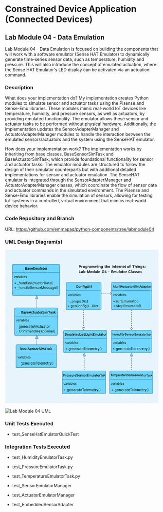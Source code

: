 # Constrained Device Application (Connected Devices)

## Lab Module 04 - Data Emulation

Lab Module 04 - Data Emulation is focused on building the components that will work with a software emulator (Sense HAT Emulator) to dynamically generate time-series sensor data, such as temperature, humidity and pressure. This will also introduce the concept of emulated actuation, where the Sense HAT Emulator's LED display can be activated via an actuation command.

### Description

What does your implementation do? 
My implementation creates Python modules to simulate sensor and actuator tasks using the Pisense and Sense-Emu libraries. 
These modules mimic real-world IoT devices like temperature, humidity, and pressure sensors, as well as actuators, by providing emulated functionality. 
The emulator allows these sensor and actuator tasks to be performed without physical hardware. Additionally, the implementation updates the SensorAdapterManager and ActuatorAdapterManager modules to handle the interaction between the emulated sensors/actuators and the system using the SenseHAT emulator.

How does your implementation work?
The implementation works by inheriting from base classes, BaseSensorSimTask and BaseActuatorSimTask, which provide foundational functionality for sensor and actuator tasks. 
The emulator modules are structured to follow the design of their simulator counterparts but with additional detailed implementations for sensor and actuator emulation. 
The SenseHAT emulator is integrated through the SensorAdapterManager and ActuatorAdapterManager classes, which coordinate the flow of sensor data and actuator commands in the simulated environment. 
The Pisense and Sense-Emu libraries enable the simulation of sensors, allowing for testing IoT systems in a controlled, virtual environment that mimics real-world device behavior.

### Code Repository and Branch

URL: https://github.com/emmapaq/python-components/tree/labmodule04

### UML Design Diagram(s)

![Lab Module 04 UML](Lab04_uml.png)

![Lab Module 04 UML](LabModule04_UML_02.png)

### Unit Tests Executed
- test_SenseHatEmulatorQuickTest


### Integration Tests Executed

- test_HumidityEmulatorTask.py
- test_PressureEmulatorTask.py
- test_TemperatureEmulatorTask.py

- test_SensorEmulatorManager
- test_ActuatorEmulatorManager
- test_EmbeddedSensorAdapter



